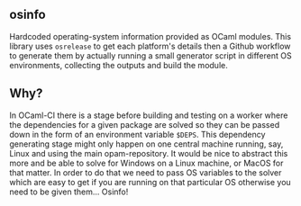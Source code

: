 osinfo
------

Hardcoded operating-system information provided as OCaml modules. This library uses `osrelease` to get each platform's details then a Github workflow to generate them by actually running a small generator script in different OS environments, collecting the outputs and build the module. 

## Why?

In OCaml-CI there is a stage before building and testing on a worker where the dependencies for a given package are solved so they can be passed down in the form of an environment variable `$DEPS`. This dependency generating stage might only happen on one central machine running, say, Linux and using the main opam-repository. It would be nice to abstract this more and be able to solve for Windows on a Linux machine, or MacOS for that matter. In order to do that we need to pass OS variables to the solver which are easy to get if you are running on that particular OS otherwise you need to be given them... Osinfo!